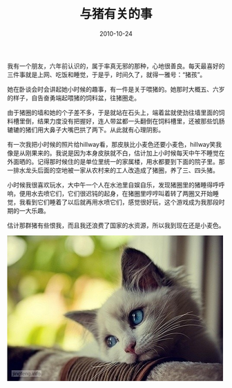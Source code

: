 ﻿---
title: "与猪有关的事"
date: 2010-10-24
categories: 
  - "essay"
tags: 
  - "喂猪"
---

我有一个朋友，六年前认识的，属于率真无邪的那种，心地很善良。每天最喜好的三件事就是上网、吃饭和睡觉，于是乎，时间久了，就得一雅号：“猪孩”。

她在卧谈会时会讲起她小时候的趣事，有一件是关于喂猪的。她那时大概五、六岁的样子，自告奋勇端起喂猪的饲料盆，往猪圈走。

由于猪圈的墙和她的个子差不多，于是就站在石头上，端着盆就使劲往墙里面的饲料槽里倒，结果力度没有把握好，连人带盆都一头翻倒在饲料槽里，还被那些饥肠辘辘的猪们用大鼻子大嘴巴拱了两下。从此就有心理阴影。

有一次我把小时候的照片给hillway看，那皮肤比小麦色还要小麦色，hillway笑我像是从刚果来的。我说是因为本身皮肤就不白，估计加上小时候每天中午不睡觉在外面晒的。记得那时候住的是单位里统一的家属楼，用水都要到下面的院子里。那一排水龙头后面的空地被一家从农村来的工人改造成了猪圈，养了三、四头猪。

小时候我很喜欢玩水，大中午一个人在水池里自娱自乐，发现猪圈里的猪睡得呼呼响，便用水去喷它们，它们很迟钝的起身，在猪圈里哼哼叫着转了两圈又开始睡觉，我看到它们睡着了以后就再用水喷它们，感觉很好玩，这个游戏成为我那段时期的一大乐趣。

估计那群猪有些恨我，而且我还浪费了国家的水资源，所以我到现在还是小麦色。

![动物](/images/5652914329_bf5a9094d4_z.jpg)

